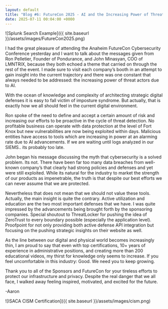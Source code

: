 ```yaml
---
layout: default
title: "Blog #6: FutureCon 2025 - AI and the Increasing Power of Threat Actors"
date: 2025-07-11 00:04:00 +0000
---
```


!\[Splunk Search Example]({{ site.baseurl }}/assets/images/FutureCon2025.png)

I had the great pleasure of attending the Anaheim FutureCon Cybersecurity Conference yesterday and I want to talk about the messages given from Ron Pelletier, Founder of Pondurance, and John Minasyan, COO of LMNTRIX, because they both echoed a theme that carried on through the rest of the event. I made sure to visit each company’s booth in an attempt to gain insight into the current trajectory and there was one constant that always needed to be addressed: the increasing power of threat actors due to AI.

With the ocean of knowledge and complexity of architecting strategic digital defenses it is easy to fall victim of imposture syndrome. But actually, that is exactly how we all should feel in the current digital environment.  

Ron spoke of the need to define and accept a certain amount of risk and increasing our efforts to be proactive in the cycle of threat detection. No profitable business can operate with data protection at the level of Fort Knox but new vulnerabilities are now being exploited within days. Malicious entities have access to tools which are increasing in power at an alarming rate due to AI advancements. If we are waiting until logs analyzed in our SIEMS.. its probably too late.

John began his message discussing the myth that cybersecurity is a solved problem. Its not. There have been far too many data breaches from well-known company’s that clearly had strong policies and defenses and yet were still exploited. While its natural for the industry to market the strength of our products as impenetrable, the truth is that despite our best efforts we can never assume that we are protected.

Nevertheless that does not mean that we should not value these tools. Actually, the main insight is quite the contrary. Active utilization and education are the two most important defenses that we have. I was quite impressed by the advancements being brought forth by the sponsoring companies. Special shoutout to ThreatLocker for pushing the idea of ZeroTrust to every boundary possible (especially the application level). Proofpoint for not only providing both active defense API integration but focusing on the pushing strategic insights on their website as well.

As the line between our digital and physical world becomes increasingly thin, I am proud to say that even with top certifications, 10+ years of experience in administrative positions, and creating more than 200 educational videos, my thirst for knowledge only seems to increase. If you feel uncomfortable in this industry: Good. We need you to keep growing. 

Thank you to all of the Sponsors and FutureCon for your tireless efforts to protect our infrastructure and privacy. Despite the real danger that we all face, I walked away feeling inspired, motivated, and excited for the future.

-Aaron


!\[ISACA CISM Certification]({{ site.baseurl }}/assets/images/cism.png)




